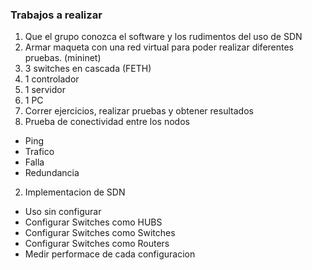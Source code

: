 ### Trabajos a realizar
1. Que el grupo conozca el software y los rudimentos del uso de SDN
2. Armar maqueta con una red virtual para poder realizar diferentes pruebas. (mininet)
  1. 3 switches en cascada (FETH)
  2. 1 controlador
  3. 1 servidor
  4. 1 PC
3. Correr ejercicios, realizar pruebas y obtener resultados
  1. Prueba de conectividad entre los nodos
   * Ping
   * Trafico
   * Falla
   * Redundancia
  2. Implementacion de SDN
   * Uso sin configurar
   * Configurar Switches como HUBS
   * Configurar Switches como Switches
   * Configurar Switches como Routers
   * Medir performace de cada configuracion
